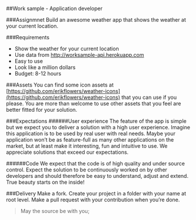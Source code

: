 ##Work sample - Application developer


###Assignmnet
Build an awesome weather app that shows the weather at your current  location. 

###Requirements
- Show the weather for your current location
- Use data from http://worksample-api.herokuapp.com
- Easy to use
- Look like a million dollars
- Budget: 8-12 hours


###Assets
You can find some icon assets at [https://github.com/erikflowers/weather-icons](https://github.com/erikflowers/weather-icons) that you can use if you please. You are more than welcome to use other assets that you feel are better fitted for your solution.

###Expectations 
######User experience
The feature of the app is simple but we expect you to deliver a solution with a high user experience. Imagine this application is to be used by real user with real needs. Maybe your application won’t be as feature-full as many other applications on the market, but at least make it interesting, fun and intuitive to use. We appreciate solutions that exceed our expectations.

######Code
We expect that the code is of high quality and under source control. Expect the solution to be continuously worked on by other developers and should therefore be easy to understand, adjust and extend. True beauty starts on the inside!

###Delivery
Make a fork.
Create your project in a folder with your name at root level.
Make a pull request with your contribution when you’re done.

> May the source be with you;
